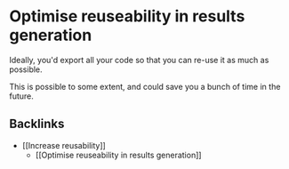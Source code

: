 # Optimise reuseability in results generation
Ideally, you'd export all your code so that you can re-use it as much as possible.

This is possible to some extent, and could save you a bunch of time in the future.

## Backlinks
* [[Increase reusability]]
	* [[Optimise reuseability in results generation]]

<!-- #service -->

<!-- {BearID:38BD51DD-494A-49F9-85E2-1B8599FB6DDA-15756-0000130BE082A76F} -->
